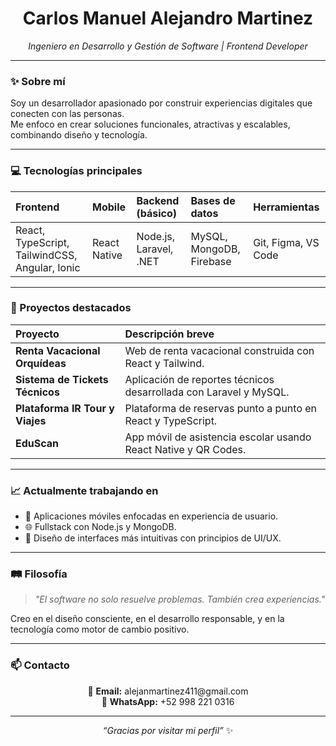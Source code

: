<h1 align="center">Carlos Manuel Alejandro Martinez</h1>
<p align="center"><em>Ingeniero en Desarrollo y Gestión de Software | Frontend Developer</em></p>

---

### ✨ Sobre mí

Soy un desarrollador apasionado por construir experiencias digitales que conecten con las personas.  
Me enfoco en crear soluciones funcionales, atractivas y escalables, combinando diseño y tecnología.

---

### 💻 Tecnologías principales

<div align="center">

| Frontend | Mobile | Backend (básico) | Bases de datos | Herramientas |
|:--------|:-------|:----------------|:---------------|:------------|
| React, TypeScript, TailwindCSS, Angular, Ionic | React Native | Node.js, Laravel, .NET | MySQL, MongoDB, Firebase | Git, Figma, VS Code |

</div>

---

### 🚀 Proyectos destacados

| Proyecto | Descripción breve |
|:--------|:------------------|
| **Renta Vacacional Orquídeas** | Web de renta vacacional construida con React y Tailwind. |
| **Sistema de Tickets Técnicos** | Aplicación de reportes técnicos desarrollada con Laravel y MySQL. |
| **Plataforma IR Tour y Viajes** | Plataforma de reservas punto a punto en React y TypeScript. |
| **EduScan** | App móvil de asistencia escolar usando React Native y QR Codes. |

---

### 📈 Actualmente trabajando en

- 📱 Aplicaciones móviles enfocadas en experiencia de usuario.
- 🌐 Fullstack con Node.js y MongoDB.
- 🎨 Diseño de interfaces más intuitivas con principios de UI/UX.

---

### 🛤️ Filosofía

> *"El software no solo resuelve problemas. También crea experiencias."*  

Creo en el diseño consciente, en el desarrollo responsable, y en la tecnología como motor de cambio positivo.

---

### 📫 Contacto

<p align="center">
  📧 <strong>Email:</strong> alejanmartinez411@gmail.com <br/>
  📱 <strong>WhatsApp:</strong> +52 998 221 0316
</p>

---

<p align="center">
  <em>“Gracias por visitar mi perfil”</em> ✨
</p>

